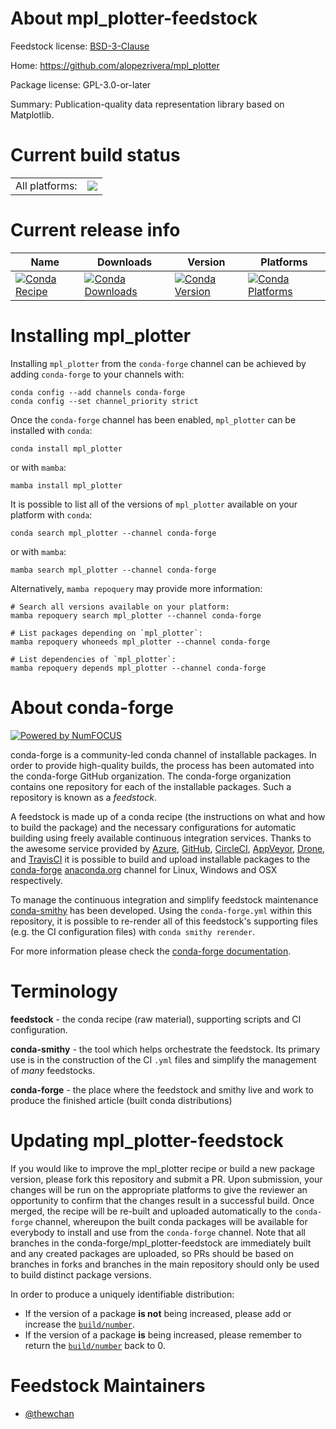 About mpl_plotter-feedstock
===========================

Feedstock license: [BSD-3-Clause](https://github.com/conda-forge/mpl_plotter-feedstock/blob/main/LICENSE.txt)

Home: https://github.com/alopezrivera/mpl_plotter

Package license: GPL-3.0-or-later

Summary: Publication-quality data representation library based on Matplotlib.

Current build status
====================


<table><tr><td>All platforms:</td>
    <td>
      <a href="https://dev.azure.com/conda-forge/feedstock-builds/_build/latest?definitionId=16695&branchName=main">
        <img src="https://dev.azure.com/conda-forge/feedstock-builds/_apis/build/status/mpl_plotter-feedstock?branchName=main">
      </a>
    </td>
  </tr>
</table>

Current release info
====================

| Name | Downloads | Version | Platforms |
| --- | --- | --- | --- |
| [![Conda Recipe](https://img.shields.io/badge/recipe-mpl_plotter-green.svg)](https://anaconda.org/conda-forge/mpl_plotter) | [![Conda Downloads](https://img.shields.io/conda/dn/conda-forge/mpl_plotter.svg)](https://anaconda.org/conda-forge/mpl_plotter) | [![Conda Version](https://img.shields.io/conda/vn/conda-forge/mpl_plotter.svg)](https://anaconda.org/conda-forge/mpl_plotter) | [![Conda Platforms](https://img.shields.io/conda/pn/conda-forge/mpl_plotter.svg)](https://anaconda.org/conda-forge/mpl_plotter) |

Installing mpl_plotter
======================

Installing `mpl_plotter` from the `conda-forge` channel can be achieved by adding `conda-forge` to your channels with:

```
conda config --add channels conda-forge
conda config --set channel_priority strict
```

Once the `conda-forge` channel has been enabled, `mpl_plotter` can be installed with `conda`:

```
conda install mpl_plotter
```

or with `mamba`:

```
mamba install mpl_plotter
```

It is possible to list all of the versions of `mpl_plotter` available on your platform with `conda`:

```
conda search mpl_plotter --channel conda-forge
```

or with `mamba`:

```
mamba search mpl_plotter --channel conda-forge
```

Alternatively, `mamba repoquery` may provide more information:

```
# Search all versions available on your platform:
mamba repoquery search mpl_plotter --channel conda-forge

# List packages depending on `mpl_plotter`:
mamba repoquery whoneeds mpl_plotter --channel conda-forge

# List dependencies of `mpl_plotter`:
mamba repoquery depends mpl_plotter --channel conda-forge
```


About conda-forge
=================

[![Powered by
NumFOCUS](https://img.shields.io/badge/powered%20by-NumFOCUS-orange.svg?style=flat&colorA=E1523D&colorB=007D8A)](https://numfocus.org)

conda-forge is a community-led conda channel of installable packages.
In order to provide high-quality builds, the process has been automated into the
conda-forge GitHub organization. The conda-forge organization contains one repository
for each of the installable packages. Such a repository is known as a *feedstock*.

A feedstock is made up of a conda recipe (the instructions on what and how to build
the package) and the necessary configurations for automatic building using freely
available continuous integration services. Thanks to the awesome service provided by
[Azure](https://azure.microsoft.com/en-us/services/devops/), [GitHub](https://github.com/),
[CircleCI](https://circleci.com/), [AppVeyor](https://www.appveyor.com/),
[Drone](https://cloud.drone.io/welcome), and [TravisCI](https://travis-ci.com/)
it is possible to build and upload installable packages to the
[conda-forge](https://anaconda.org/conda-forge) [anaconda.org](https://anaconda.org/)
channel for Linux, Windows and OSX respectively.

To manage the continuous integration and simplify feedstock maintenance
[conda-smithy](https://github.com/conda-forge/conda-smithy) has been developed.
Using the ``conda-forge.yml`` within this repository, it is possible to re-render all of
this feedstock's supporting files (e.g. the CI configuration files) with ``conda smithy rerender``.

For more information please check the [conda-forge documentation](https://conda-forge.org/docs/).

Terminology
===========

**feedstock** - the conda recipe (raw material), supporting scripts and CI configuration.

**conda-smithy** - the tool which helps orchestrate the feedstock.
                   Its primary use is in the construction of the CI ``.yml`` files
                   and simplify the management of *many* feedstocks.

**conda-forge** - the place where the feedstock and smithy live and work to
                  produce the finished article (built conda distributions)


Updating mpl_plotter-feedstock
==============================

If you would like to improve the mpl_plotter recipe or build a new
package version, please fork this repository and submit a PR. Upon submission,
your changes will be run on the appropriate platforms to give the reviewer an
opportunity to confirm that the changes result in a successful build. Once
merged, the recipe will be re-built and uploaded automatically to the
`conda-forge` channel, whereupon the built conda packages will be available for
everybody to install and use from the `conda-forge` channel.
Note that all branches in the conda-forge/mpl_plotter-feedstock are
immediately built and any created packages are uploaded, so PRs should be based
on branches in forks and branches in the main repository should only be used to
build distinct package versions.

In order to produce a uniquely identifiable distribution:
 * If the version of a package **is not** being increased, please add or increase
   the [``build/number``](https://docs.conda.io/projects/conda-build/en/latest/resources/define-metadata.html#build-number-and-string).
 * If the version of a package **is** being increased, please remember to return
   the [``build/number``](https://docs.conda.io/projects/conda-build/en/latest/resources/define-metadata.html#build-number-and-string)
   back to 0.

Feedstock Maintainers
=====================

* [@thewchan](https://github.com/thewchan/)

